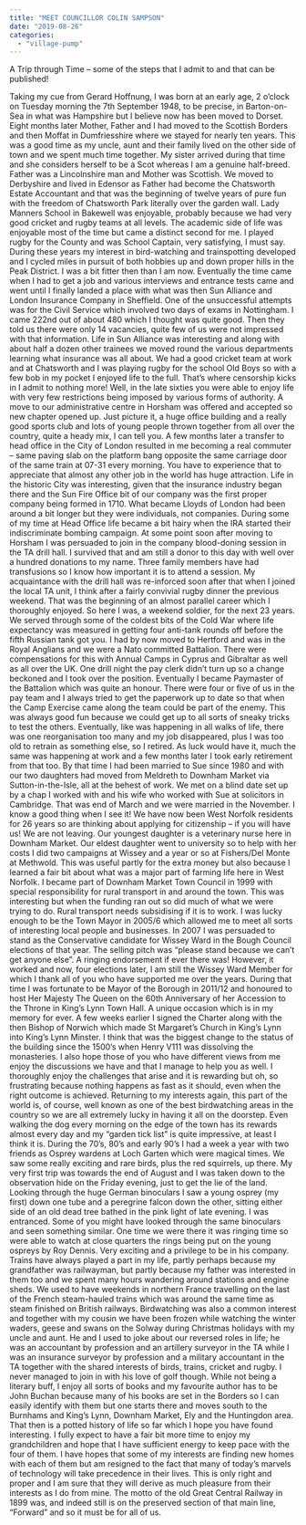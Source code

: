 ```yaml
---
title: "MEET COUNCILLOR COLIN SAMPSON"
date: "2019-08-26"
categories: 
  - "village-pump"
---
```


A Trip through Time – some of the steps that I admit to and that can be published!

Taking my cue from Gerard Hoffnung, I was born at an early age, 2 o’clock on Tuesday morning the 7th September 1948, to be precise, in Barton-on-Sea in what was Hampshire but I believe now has been moved to Dorset. Eight months later Mother, Father and I had moved to the Scottish Borders and then Moffat in Dumfriesshire where we stayed for nearly ten years. This was a good time as my uncle, aunt and their family lived on the other side of town and we spent much time together. My sister arrived during that time and she considers herself to be a Scot whereas I am a genuine half-breed. Father was a Lincolnshire man and Mother was Scottish. We moved to Derbyshire and lived in Edensor as Father had become the Chatsworth Estate Accountant and that was the beginning of twelve years of pure fun with the freedom of Chatsworth Park literally over the garden wall. Lady Manners School in Bakewell was enjoyable, probably because we had very good cricket and rugby teams at all levels. The academic side of life was enjoyable most of the time but came a distinct second for me. I played rugby for the County and was School Captain, very satisfying, I must say. During these years my interest in bird-watching and trainspotting developed and I cycled miles in pursuit of both hobbies up and down proper hills in the Peak District. I was a bit fitter then than I am now. Eventually the time came when I had to get a job and various interviews and entrance tests came and went until I finally landed a place with what was then Sun Alliance and London Insurance Company in Sheffield. One of the unsuccessful attempts was for the Civil Service which involved two days of exams in Nottingham. I came 222nd out of about 480 which I thought was quite good. Then they told us there were only 14 vacancies, quite few of us were not impressed with that information. Life in Sun Alliance was interesting and along with about half a dozen other trainees we moved round the various departments learning what insurance was all about. We had a good cricket team at work and at Chatsworth and I was playing rugby for the school Old Boys so with a few bob in my pocket I enjoyed life to the full. That’s where censorship kicks in I admit to nothing more! Well, in the late sixties you were able to enjoy life with very few restrictions being imposed by various forms of authority. A move to our administrative centre in Horsham was offered and accepted so new chapter opened up. Just picture it, a huge office building and a really good sports club and lots of young people thrown together from all over the country, quite a heady mix, I can tell you. A few months later a transfer to head office in the City of London resulted in me becoming a real commuter – same paving slab on the platform bang opposite the same carriage door of the same train at 07-31 every morning. You have to experience that to appreciate that almost any other job in the world has huge attraction. Life in the historic City was interesting, given that the insurance industry began there and the Sun Fire Office bit of our company was the first proper company being formed in 1710. What became Lloyds of London had been around a bit longer but they were individuals, not companies. During some of my time at Head Office life became a bit hairy when the IRA started their indiscriminate bombing campaign. At some point soon after moving to Horsham I was persuaded to join in the company blood-doning session in the TA drill hall. I survived that and am still a donor to this day with well over a hundred donations to my name. Three family members have had transfusions so I know how important it is to attend a session. My acquaintance with the drill hall was re-inforced soon after that when I joined the local TA unit, I think after a fairly convivial rugby dinner the previous weekend. That was the beginning of an almost parallel career which I thoroughly enjoyed. So here I was, a weekend soldier, for the next 23 years. We served through some of the coldest bits of the Cold War where life expectancy was measured in getting four anti-tank rounds off before the fifth Russian tank got you. I had by now moved to Hertford and was in the Royal Anglians and we were a Nato committed Battalion. There were compensations for this with Annual Camps in Cyprus and Gibraltar as well as all over the UK. One drill night the pay clerk didn’t turn up so a change beckoned and I took over the position. Eventually I became Paymaster of the Battalion which was quite an honour. There were four or five of us in the pay team and I always tried to get the paperwork up to date so that when the Camp Exercise came along the team could be part of the enemy. This was always good fun because we could get up to all sorts of sneaky tricks to test the others. Eventually, like was happening in all walks of life, there was one reorganisation too many and my job disappeared, plus I was too old to retrain as something else, so I retired. As luck would have it, much the same was happening at work and a few months later I took early retirement from that too. By that time I had been married to Sue since 1980 and with our two daughters had moved from Meldreth to Downham Market via Sutton-in-the-Isle, all at the behest of work. We met on a blind date set up by a chap I worked with and his wife who worked with Sue at solicitors in Cambridge. That was end of March and we were married in the November. I know a good thing when I see it! We have now been West Norfolk residents for 26 years so are thinking about applying for citizenship – if you will have us! We are not leaving. Our youngest daughter is a veterinary nurse here in Downham Market. Our eldest daughter went to university so to help with her costs I did two campaigns at Wissey and a year or so at Fishers/Del Monte at Methwold. This was useful partly for the extra money but also because I learned a fair bit about what was a major part of farming life here in West Norfolk. I became part of Downham Market Town Council in 1999 with special responsibility for rural transport in and around the town. This was interesting but when the funding ran out so did much of what we were trying to do. Rural transport needs subsidising if it is to work. I was lucky enough to be the Town Mayor in 2005/6 which allowed me to meet all sorts of interesting local people and businesses. In 2007 I was persuaded to stand as the Conservative candidate for Wissey Ward in the Bough Council elections of that year. The selling pitch was “please stand because we can’t get anyone else”. A ringing endorsement if ever there was! However, it worked and now, four elections later, I am still the Wissey Ward Member for which I thank all of you who have supported me over the years. During that time I was fortunate to be Mayor of the Borough in 2011/12 and honoured to host Her Majesty The Queen on the 60th Anniversary of her Accession to the Throne in King’s Lynn Town Hall. A unique occasion which is in my memory for ever. A few weeks earlier I signed the Charter along with the then Bishop of Norwich which made St Margaret’s Church in King’s Lynn into King’s Lynn Minster. I think that was the biggest change to the status of the building since the 1500’s when Henry V111 was dissolving the monasteries. I also hope those of you who have different views from me enjoy the discussions we have and that I manage to help you as well. I thoroughly enjoy the challenges that arise and it is rewarding but oh, so frustrating because nothing happens as fast as it should, even when the right outcome is achieved. Returning to my interests again, this part of the world is, of course, well known as one of the best birdwatching areas in the country so we are all extremely lucky in having it all on the doorstep. Even walking the dog every morning on the edge of the town has its rewards almost every day and my “garden tick list” is quite impressive, at least I think it is. During the 70’s, 80’s and early 90’s I had a week a year with two friends as Osprey wardens at Loch Garten which were magical times. We saw some really exciting and rare birds, plus the red squirrels, up there. My very first trip was towards the end of August and I was taken down to the observation hide on the Friday evening, just to get the lie of the land. Looking through the huge German binoculars I saw a young osprey (my first) down one tube and a peregrine falcon down the other, sitting either side of an old dead tree bathed in the pink light of late evening. I was entranced. Some of you might have looked through the same binoculars and seen something similar. One time we were there it was ringing time so were able to watch at close quarters the rings being put on the young ospreys by Roy Dennis. Very exciting and a privilege to be in his company. Trains have always played a part in my life, partly perhaps because my grandfather was railwayman, but partly because my father was interested in them too and we spent many hours wandering around stations and engine sheds. We used to have weekends in northern France travelling on the last of the French steam-hauled trains which was around the same time as steam finished on British railways. Birdwatching was also a common interest and together with my cousin we have been frozen while watching the winter waders, geese and swans on the Solway during Christmas holidays with my uncle and aunt. He and I used to joke about our reversed roles in life; he was an accountant by profession and an artillery surveyor in the TA while I was an insurance surveyor by profession and a military accountant in the TA together with the shared interests of birds, trains, cricket and rugby. I never managed to join in with his love of golf though. While not being a literary buff, I enjoy all sorts of books and my favourite author has to be John Buchan because many of his books are set in the Borders so I can easily identify with them but one starts there and moves south to the Burnhams and King’s Lynn, Downham Market, Ely and the Huntingdon area. That then is a potted history of life so far which I hope you have found interesting. I fully expect to have a fair bit more time to enjoy my grandchildren and hope that I have sufficient energy to keep pace with the four of them. I have hopes that some of my interests are finding new homes with each of them but am resigned to the fact that many of today’s marvels of technology will take precedence in their lives. This is only right and proper and I am sure that they will derive as much pleasure from their interests as I do from mine. The motto of the old Great Central Railway in 1899 was, and indeed still is on the preserved section of that main line, “Forward” and so it must be for all of us.
